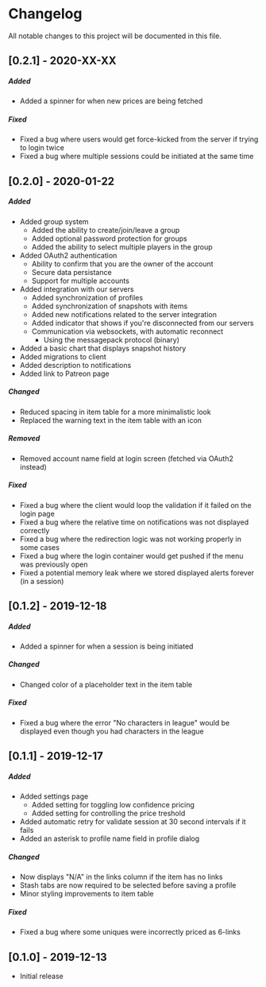 # Changelog
All notable changes to this project will be documented in this file.

## [0.2.1] - 2020-XX-XX
##### Added
- Added a spinner for when new prices are being fetched
##### Fixed
- Fixed a bug where users would get force-kicked from the server if trying to login twice
- Fixed a bug where multiple sessions could be initiated at the same time

## [0.2.0] - 2020-01-22
##### Added
- Added group system
    - Added the ability to create/join/leave a group
    - Added optional password protection for groups
    - Added the ability to select multiple players in the group
- Added OAuth2 authentication
    - Ability to confirm that you are the owner of the account
    - Secure data persistance
    - Support for multiple accounts
- Added integration with our servers
    - Added synchronization of profiles
    - Added synchronization of snapshots with items
    - Added new notifications related to the server integration
    - Added indicator that shows if you're disconnected from our servers
    - Communication via websockets, with automatic reconnect
        - Using the messagepack protocol (binary)
- Added a basic chart that displays snapshot history
- Added migrations to client
- Added description to notifications
- Added link to Patreon page
##### Changed
- Reduced spacing in item table for a more minimalistic look
- Replaced the warning text in the item table with an icon
##### Removed
- Removed account name field at login screen (fetched via OAuth2 instead)
##### Fixed
- Fixed a bug where the client would loop the validation if it failed on the login page
- Fixed a bug where the relative time on notifications was not displayed correctly
- Fixed a bug where the redirection logic was not working properly in some cases
- Fixed a bug where the login container would get pushed if the menu was previously open
- Fixed a potential memory leak where we stored displayed alerts forever (in a session)

## [0.1.2] - 2019-12-18
##### Added
- Added a spinner for when a session is being initiated
##### Changed
- Changed color of a placeholder text in the item table
##### Fixed
- Fixed a bug where the error "No characters in league" would be displayed even though you had characters in the league

## [0.1.1] - 2019-12-17
##### Added
- Added settings page
    - Added setting for toggling low confidence pricing
    - Added setting for controlling the price treshold
- Added automatic retry for validate session at 30 second intervals if it fails
- Added an asterisk to profile name field in profile dialog
##### Changed
- Now displays "N/A" in the links column if the item has no links
- Stash tabs are now required to be selected before saving a profile
- Minor styling improvements to item table
##### Fixed
- Fixed a bug where some uniques were incorrectly priced as 6-links

## [0.1.0] - 2019-12-13
- Initial release
